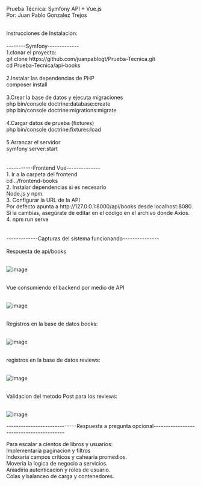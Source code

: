 Prueba Técnica: Symfony API + Vue.js <br>
Por: Juan Pablo Gonzalez Trejos

<br>
Instrucciones de Instalacion:
<br>
<br>
--------Symfony-------------
<br>
1.clonar el proyecto:<br>
git clone https://github.com/juanpablogt/Prueba-Tecnica.git<br>
cd Prueba-Tecnica/api-books<br>
<br>
2.Instalar las dependencias de PHP<br>
composer install<br>
<br>
3.Crear la base de datos y ejecuta migraciones<br>
php bin/console doctrine:database:create<br>
php bin/console doctrine:migrations:migrate<br>
<br>
4.Cargar datos de prueba (fixtures)<br>
php bin/console doctrine:fixtures:load<br>
<br>
5.Arrancar el servidor<br>
symfony server:start<br>
<br>
<br>
-----------Frontend Vue--------------
<br>
1. Ir a la carpeta del frontend<br>
   cd ../frontend-books<br>
2. Instalar dependencias si es necesario<br>
   Node.js y npm.<br>
3. Configurar la URL de la API<br>
    Por defecto apunta a http://127.0.0.1:8000/api/books desde localhost:8080.<br>
    Si la cambias, asegúrate de editar en el código en el archivo donde Axios.<br>
4. npm run serve<br>
<br>
<br>
-------------Capturas del sistema funcionando---------------<br>
<br>
Respuesta de api/books<br>
<br>

![image](https://github.com/user-attachments/assets/4c493fe6-8ebb-4645-a367-18eb04a84ba4)<br>
<br>

Vue consumiendo el backend por medio de API<br>
<br>

![image](https://github.com/user-attachments/assets/82c0bf58-844c-42b9-91a7-bd9acc9ef55c)<br>
<br>

Registros en la base de datos books:<br>
<br>

![image](https://github.com/user-attachments/assets/ac1868f8-2110-410a-83cd-5570ee043550)<br>
<br>

registros en la base de datos reviews:<br>
<br>

![image](https://github.com/user-attachments/assets/e60cf81e-d6be-401b-bbea-f91c416ec784)<br>
<br>

Validacion del metodo Post para los reviews:<br>
<br>

![image](https://github.com/user-attachments/assets/556d94d7-90c7-44fb-ad09-79f6a555da35)


-----------------------------Respuesta a pregunta opcional-----------------------------------------

Para escalar a cientos de libros y usuarios:
<br>
Implementaria paginacion y filtros
<br>
Indexaria campos criticos y cahearia promedios.
<br>
Moveria la logica de negocio a servicios.
<br>
Aniadiria autenticacion y roles de usuario.
<br>
Colas y balanceo de carga y contenedores.

